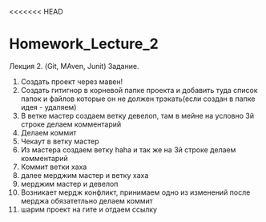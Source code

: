 <<<<<<< HEAD
# Homework_Lecture_2
Лекция 2. (Git, MAven, Junit)
Задание.
1. Создать проект через мавен!
2. Создать гитигнор в корневой папке проекта и добавить туда список папок и файлов которые он не должен трэкать(если создан в папке идея - удаляем)
3. В ветке мастер создаем ветку девелоп, там в мейне на условно 3й строке делаем комментарий
4. Делаем коммит
5. Чекаут в ветку мастер
6. Из мастера создаем ветку haha и так же на 3й строке делаем комментарий
7. Коммит ветки хаха
8. далее мерджим мастер и ветку хаха
9. мерджим мастер и девелоп
10. Возникает мердж конфликт, принимаем одно из изменений после мерджа обязатетльно делаем коммит
11. шарим проект на гите и отдаем ссылку
